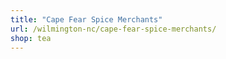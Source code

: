 ```yaml
---
title: "Cape Fear Spice Merchants"
url: /wilmington-nc/cape-fear-spice-merchants/
shop: tea
---
```


